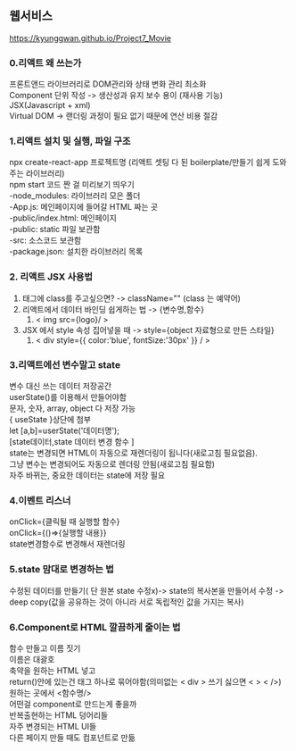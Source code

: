 ## 웹서비스
https://kyunggwan.github.io/Project7_Movie  

### 0.리액트 왜 쓰는가
프론트앤드 라이브러리로 DOM관리와 상태 변화 관리 최소화  
Component 단위 작성 -> 생산성과 유지 보수 용이 (재사용 기능)  
JSX(Javascript + xml)  
Virtual DOM -> 랜더링 과정이 필요 없기 때문에 연산 비용 절감 

### 1.리액트 설치 및 실행, 파일 구조
npx create-react-app 프로젝트명 (리액트 셋팅 다 된 boilerplate/만들기 쉽게 도와주는 라이브러리)  
npm start 코드 짠 걸 미리보기 띄우기  
-node_modules: 라이브러리 모은 폴더  
-App.js: 메인페이지에 들어갈 HTML 짜는 곳  
-public/index.html: 메인페이지  
-public: static 파일 보관함  
-src: 소스코드 보관함  
-package.json: 설치한 라이브러리 목록  

### 2. 리액트 JSX 사용법
1. 태그에 class를 주고싶으면? -> className="" (class 는 예약어)  
2. 리액트에서 데이터 바인딩 쉽게하는 법 -> {변수명,함수}  
  	1. < img src={logo}/ >  
3. JSX 에서 style 속성 집어넣을 때 -> style={object 자료형으로 만든 스타일}  
  	1. < div style={{ color:'blue', fontSize:'30px' }} / >  

### 3.리액트에선 변수말고 state  
변수 대신 쓰는 데이터 저장공간  
userState()를 이용해서 만들어야함  
문자, 숫자, array, object 다 저장 가능  
{ useState }상단에 첨부  
let [a,b]=userState('데이터명');  
[state데이터,state 데이터 변경 함수 ]  
state는 변경되면 HTML이 자동으로 재렌더링이 됩니다(새로고침 필요없음).  
그냥 변수는 변경되어도 자동으로 렌더링 안됨(새로고침 필요함)  
자주 바뀌는, 중요한 데이터는 state에 저장 필요 

### 4.이벤트 리스너
onClick={클릭될 때 실행할 함수}  
onClick={()=>{실행할 내용}}  
state변경함수로 변경해서 재렌더링 

### 5.state 맘대로 변경하는 법
수정된 데이터를 만들기( 단 원본 state 수정x)-> state의 복사본을 만들어서 수정 -> deep copy(값을 공유하는 것이 아니라 서로 독립적인 값을 가지는 복사)  

### 6.Component로 HTML 깔끔하게 줄이는 법  
함수 만들고 이름 짓기  
이름은 대괄호  
축약을 원하는 HTML 넣고  
return()안에 있는건 태그 하나로 묶어야함(의미없는 < div > 쓰기 싫으면 < > < />)  
원하는 곳에서 <함수명/>  
어떤걸 component로 만드는게 좋을까  
반복출현하는 HTML 덩어리들  
자주 변경되는 HTML UI들  
다른 페이지 만들 때도 컴포넌트로 만듦  

